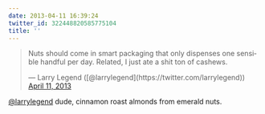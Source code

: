 ```yaml
---
date: 2013-04-11 16:39:24
twitter_id: 322448820585775104
title: ''
---
```


<blockquote class="twitter-tweet"><p lang="en" dir="ltr">Nuts should come in smart packaging that only dispenses one sensible handful per day. Related, I just ate a shit ton of cashews.</p>&mdash; Larry Legend ([@larrylegend](https://twitter.com/larrylegend)) <a href="https://twitter.com/larrylegend/status/322422388182638592?ref_src=twsrc%5Etfw">April 11, 2013</a></blockquote>
<script async src="https://platform.twitter.com/widgets.js" charset="utf-8"></script>

[@larrylegend](https://twitter.com/larrylegend) dude, cinnamon roast almonds from emerald nuts.

